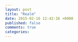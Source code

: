 ```yaml
---
layout: post
title: "Realm"
date: 2015-02-16 12:42:16 +0900
published: false
comments: true
categories:
---
```

